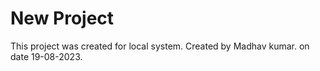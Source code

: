 # New Project

This project was created for local system.
Created by Madhav kumar.
on date 19-08-2023.

